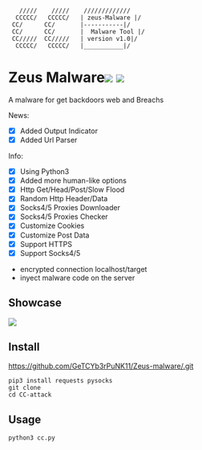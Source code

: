        /////    /////    /////////////
      CCCCC/   CCCCC/   | zeus-Malware |/
     CC/      CC/       |-----------|/ 
     CC/      CC/       |  Malware Tool |/ 
     CC/////  CC/////   | version v1.0|/ 
      CCCCC/   CCCCC/   |___________|/

# Zeus Malware![](https://img.shields.io/badge/Version-3.6-brightgreen.svg) ![](https://img.shields.io/badge/license-GPLv2-blue.svg)
 A malware for get backdoors web and Breachs

 News:
- [x] Added Output Indicator
- [x] Added Url Parser

 Info:
- [x] Using Python3
- [x] Added more human-like options
- [x] Http Get/Head/Post/Slow Flood
- [x] Random Http Header/Data
- [x] Socks4/5 Proxies Downloader
- [x] Socks4/5 Proxies Checker
- [x] Customize Cookies
- [x] Customize Post Data 
- [x] Support HTTPS
- [x] Support Socks4/5
- encrypted connection localhost/target
- inyect malware code on the server 

## Showcase

![](https://i.imgur.com/hXGBnkB.png)

## Install
https://github.com/GeTCYb3rPuNK11/Zeus-malware/.git

    pip3 install requests pysocks
    git clone 
    cd CC-attack

## Usage

    python3 cc.py
    
